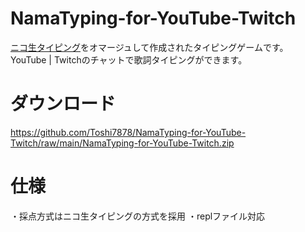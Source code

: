 
# NamaTyping-for-YouTube-Twitch

<a href="https://github.com/jz5/namatyping
">ニコ生タイピング</a>をオマージュして作成されたタイピングゲームです。
YouTube | Twitchのチャットで歌詞タイピングができます。

# ダウンロード
https://github.com/Toshi7878/NamaTyping-for-YouTube-Twitch/raw/main/NamaTyping-for-YouTube-Twitch.zip

# 仕様
・採点方式はニコ生タイピングの方式を採用
・replファイル対応


